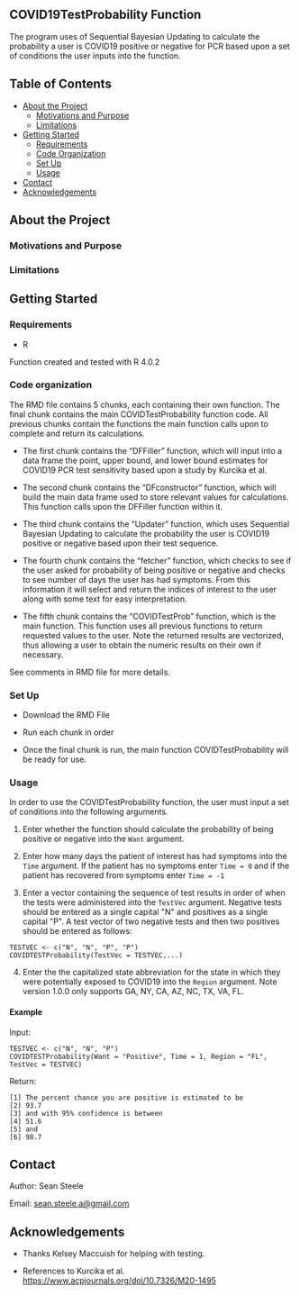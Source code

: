 ## COVID19TestProbability Function
The program uses of Sequential Bayesian Updating to calculate the probability a user is COVID19 positive or negative for PCR based upon a set of conditions the user inputs into the function.


<!-- TABLE OF CONTENTS -->
## Table of Contents

* [About the Project](#about-the-project)
  * [Motivations and Purpose](#motivations-and-purpose)
  * [Limitations](#limitations)
* [Getting Started](#getting-started)
  * [Requirements](#requirements)
  * [Code Organization](#code-organization)
  * [Set Up](#set-up)
  * [Usage](#usage)
* [Contact](#contact)
* [Acknowledgements](#acknowledgements)

<!-- ABOUT THE PROJECT -->
## About the Project


### Motivations and Purpose

### Limitations

<!-- GETTING STARTED -->
## Getting Started

### Requirements

* R

Function created and tested with R 4.0.2

### Code organization 

The RMD file contains 5 chunks, each containing their own function. The final chunk contains the main COVIDTestProbability function code. All previous chunks contain the functions the main function calls upon to complete and return its calculations.

  * The first chunk contains the “DFFiller” function, which will input into a data frame the point, upper bound, and lower bound estimates for COVID19 PCR test sensitivity based upon a study by Kurcika et al.

  * The second chunk contains the “DFconstructor” function, which will build the main data frame used to store relevant values for calculations. This function calls upon the DFFiller function within it.

  * The third chunk contains the “Updater” function, which uses Sequential Bayesian Updating to calculate the probability the user is COVID19 positive or negative based upon their test sequence.

  * The fourth chunk contains the “fetcher” function, which checks to see if the user asked for probability of being positive or negative and checks to see number of days the user has had symptoms. From this information it will select and return the indices of interest to the user along with some text for easy interpretation.

  * The fifth chunk contains the “COVIDTestProb” function, which is the main function. This function uses all previous functions to return requested values to the user. Note the returned results are vectorized, thus allowing a user to obtain the numeric results on their own if necessary.

See comments in RMD file for more details.

### Set Up

* Download the RMD File

* Run each chunk in order 

* Once the final chunk is run, the main function COVIDTestProbability will be ready for use.

### Usage

In order to use the COVIDTestProbability function, the user must input a set of conditions into the following arguments.

1. Enter whether the function should calculate the probability of being positive or negative into the `Want` argument.

2. Enter how many days the patient of interest has had symptoms into the `Time` argument. If the patient has no symptoms enter `Time = 0` and if the patient has recovered from symptoms enter `Time = -1`

3. Enter a vector containing the sequence of test results in order of when the tests were administered into the `TestVec` argument. Negative tests should be entered as a single capital "N" and positives as a single capital "P".  A test vector of two negative tests and then two positives should be entered as follows:

```JS
TESTVEC <- c("N", "N", "P", "P")
COVIDTESTProbability(TestVec = TESTVEC,...)
```

4. Enter the the capitalized state abbreviation for the state in which they were potentially exposed to COVID19 into the `Region` argument. Note version 1.0.0 only supports GA, NY, CA, AZ, NC, TX, VA, FL.

#### Example 

Input:
```JS
TESTVEC <- c("N", "N", "P")
COVIDTESTProbability(Want = "Positive", Time = 1, Region = "FL", TestVec = TESTVEC)
```
Return:

```JS
[1] The percent chance you are positive is estimated to be
[2] 93.7                                                  
[3] and with 95% confidence is between                    
[4] 51.6                                                  
[5] and                                                   
[6] 98.7  
```
<!-- CONTACT -->
## Contact

Author: Sean Steele

Email: sean.steele.a@gmail.com

<!-- ACKNOWLEDGEMENTS -->
## Acknowledgements

* Thanks Kelsey Maccuish for helping with testing.

* References to Kurcika et al. https://www.acpjournals.org/doi/10.7326/M20-1495






